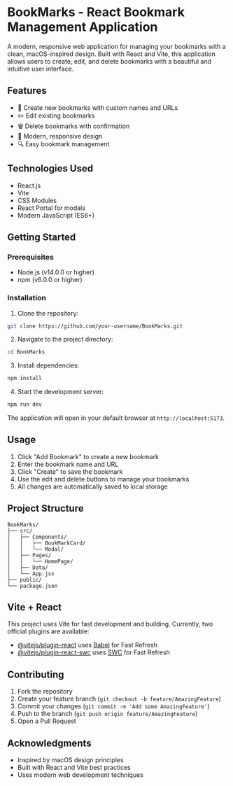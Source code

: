 # BookMarks - React Bookmark Management Application

A modern, responsive web application for managing your bookmarks with a clean, macOS-inspired design. Built with React and Vite, this application allows users to create, edit, and delete bookmarks with a beautiful and intuitive user interface.

## Features

- 📝 Create new bookmarks with custom names and URLs
- ✏️ Edit existing bookmarks
- 🗑️ Delete bookmarks with confirmation
- 🎨 Modern, responsive design
- 🔍 Easy bookmark management

## Technologies Used

- React.js
- Vite
- CSS Modules
- React Portal for modals
- Modern JavaScript (ES6+)

## Getting Started

### Prerequisites

- Node.js (v14.0.0 or higher)
- npm (v6.0.0 or higher)

### Installation

1. Clone the repository:
```bash
git clone https://github.com/your-username/BookMarks.git
```

2. Navigate to the project directory:
```bash
cd BookMarks
```

3. Install dependencies:
```bash
npm install
```

4. Start the development server:
```bash
npm run dev
```

The application will open in your default browser at `http://localhost:5173`.

## Usage

1. Click "Add Bookmark" to create a new bookmark
2. Enter the bookmark name and URL
3. Click "Create" to save the bookmark
4. Use the edit and delete buttons to manage your bookmarks
5. All changes are automatically saved to local storage

## Project Structure

```
BookMarks/
├── src/
│   ├── Components/
│   │   ├── BookMarkCard/
│   │   └── Modal/
│   ├── Pages/
│   │   └── HomePage/
│   ├── Data/
│   └── App.jsx
├── public/
└── package.json
```

## Vite + React

This project uses Vite for fast development and building. Currently, two official plugins are available:

- [@vitejs/plugin-react](https://github.com/vitejs/vite-plugin-react/blob/main/packages/plugin-react) uses [Babel](https://babeljs.io/) for Fast Refresh
- [@vitejs/plugin-react-swc](https://github.com/vitejs/vite-plugin-react/blob/main/packages/plugin-react-swc) uses [SWC](https://swc.rs/) for Fast Refresh

## Contributing

1. Fork the repository
2. Create your feature branch (`git checkout -b feature/AmazingFeature`)
3. Commit your changes (`git commit -m 'Add some AmazingFeature'`)
4. Push to the branch (`git push origin feature/AmazingFeature`)
5. Open a Pull Request

## Acknowledgments

- Inspired by macOS design principles
- Built with React and Vite best practices
- Uses modern web development techniques 